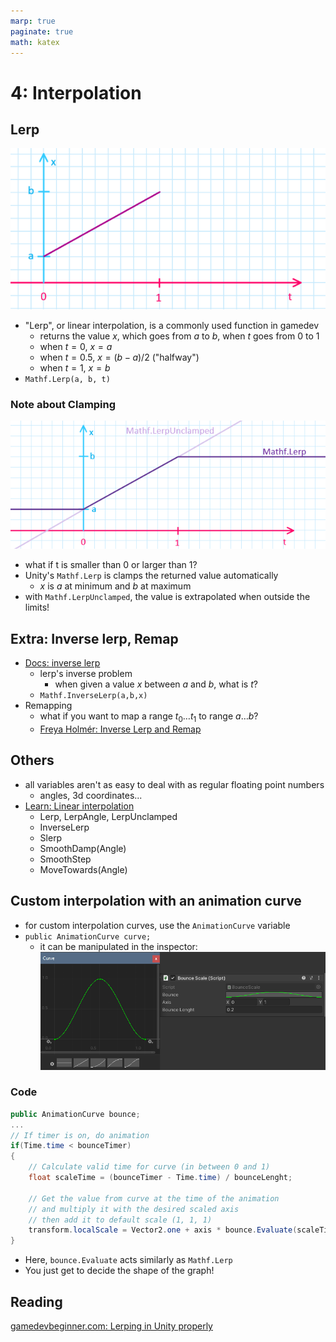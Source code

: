 ```yaml
---
marp: true
paginate: true
math: katex
---
```

<!-- headingDivider: 3 -->
<!-- class: invert -->
# 4: Interpolation

## Lerp

  ![](imgs/lerp.png)
  * "Lerp", or  linear interpolation, is a commonly used function in gamedev
    * returns the value $x$, which goes from $a$ to $b$, when $t$ goes from $0$ to $1$
    * when $t = 0$, $x = a$
    * when $t = 0.5$, $x = (b - a) / 2$ ("halfway")
    * when $t = 1$, $x = b$
  * `Mathf.Lerp(a, b, t)`


### Note about Clamping

![](imgs/lerp-unclamped.png)

* what if t is smaller than 0 or larger than 1?
* Unity's `Mathf.Lerp` is clamps the returned value automatically
  * $x$ is $a$ at minimum and $b$ at maximum
* with `Mathf.LerpUnclamped`, the value is extrapolated when outside the limits!
## Extra: Inverse lerp, Remap
<!-- _backgroundColor: black -->
* [Docs: inverse lerp](https://docs.unity3d.com/ScriptReference/Mathf.InverseLerp.html)
  * lerp's inverse problem
    * when given a value $x$ between $a$ and $b$, what is $t$?  
  * `Mathf.InverseLerp(a,b,x)`
* Remapping
  * what if you want to map a range $t_0 \dots t_1$ to range $a \dots b$?
  * [Freya Holmér: Inverse Lerp and Remap](https://www.gamedev.net/articles/programming/general-and-gameplay-programming/inverse-lerp-a-super-useful-yet-often-overlooked-function-r5230/)




## Others

* all variables aren't as easy to deal with as regular floating point numbers
  * angles, 3d coordinates...
* [Learn: Linear interpolation](https://learn.unity.com/tutorial/linear-interpolation?uv=2019.3&courseId=5c61706dedbc2a324a9b022d&projectId=5c8920b4edbc2a113b6bc26a#5c8a48bdedbc2a001f47cef6)
    * Lerp, LerpAngle, LerpUnclamped
    * InverseLerp
    * Slerp
    * SmoothDamp(Angle)
    * SmoothStep
    * MoveTowards(Angle)




## Custom interpolation with an animation curve

* for custom interpolation curves, use the `AnimationCurve` variable
* `public AnimationCurve curve;`
  * it can be manipulated in the inspector:
  ![](imgs/animation-curve.png)


### Code


```c#
public AnimationCurve bounce;
...
// If timer is on, do animation
if(Time.time < bounceTimer)
{
    // Calculate valid time for curve (in between 0 and 1)
    float scaleTime = (bounceTimer - Time.time) / bounceLenght;

    // Get the value from curve at the time of the animation
    // and multiply it with the desired scaled axis
    // then add it to default scale (1, 1, 1)
    transform.localScale = Vector2.one + axis * bounce.Evaluate(scaleTime);
}
```

* Here, `bounce.Evaluate` acts similarly as `Mathf.Lerp`
* You just get to decide the shape of the graph!

## Reading

[gamedevbeginner.com: Lerping in Unity properly](https://gamedevbeginner.com/the-right-way-to-lerp-in-unity-with-examples/#lerp_vector3)